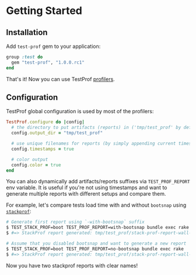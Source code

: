 # Getting Started

## Installation

Add `test-prof` gem to your application:

```ruby
group :test do
  gem "test-prof", "1.0.0.rc1"
end
```

That's it! Now you can use TestProf [profilers](/#profilers).

## Configuration

TestProf global configuration is used by most of the profilers:

```ruby
TestProf.configure do |config|
  # the directory to put artifacts (reports) in ('tmp/test_prof' by default)
  config.output_dir = "tmp/test_prof"

  # use unique filenames for reports (by simply appending current timestamp)
  config.timestamps = true

  # color output
  config.color = true
end
```

You can also dynamically add artifacts/reports suffixes via `TEST_PROF_REPORT` env variable.
It is useful if you're not using timestamps and want to generate multiple reports with different setups and compare them.

For example, let's compare tests load time with and without `bootsnap` using [`stackprof`](./profilers/stack_prof.md):

```sh
# Generate first report using `-with-bootsnap` suffix
$ TEST_STACK_PROF=boot TEST_PROF_REPORT=with-bootsnap bundle exec rake
$ #=> StackProf report generated: tmp/test_prof/stack-prof-report-wall-raw-boot-with-bootsnap.dump

# Assume that you disabled bootsnap and want to generate a new report
$ TEST_STACK_PROF=boot TEST_PROF_REPORT=no-bootsnap bundle exec rake
$ #=> StackProf report generated: tmp/test_prof/stack-prof-report-wall-raw-boot-no-bootsnap.dump
```

Now you have two stackprof reports with clear names!

